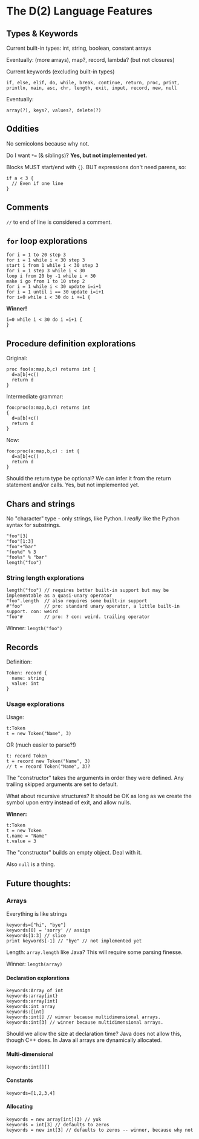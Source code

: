 # The D(2) Language Features

## Types & Keywords

Current built-in types: int, string, boolean, constant arrays

Eventually: (more arrays), map?, record, lambda? (but not closures)

Current keywords (excluding built-in types)

```
if, else, elif, do, while, break, continue, return, proc, print, println, main, asc, chr, length, exit, input, record, new, null
```

Eventually:

```
array(?), keys?, values?, delete(?)
```

## Oddities

No semicolons because why not.

Do I want `*=` (& siblings)? **Yes, but not implemented yet.**

Blocks MUST start/end with `{}`. BUT expressions don't need parens, so:

```
if a < 3 {
  // Even if one line
}
```

## Comments

`//` to end of line is considered a comment.

## `for` loop explorations

```
for i = 1 to 20 step 3
for i = 1 while i < 30 step 3 
start i from 1 while i < 30 step 3
for i = 1 step 3 while i < 30 
loop i from 20 by -1 while i < 30
make i go from 1 to 10 step 2
for i = 1 while i < 30 update i=i+1 
for i = 1 until i == 30 update i=i+1 
for i=0 while i < 30 do i +=1 {
```

**Winner!**

```
i=0 while i < 30 do i =i+1 {
}
```

## Procedure definition explorations

Original:

```
proc foo(a:map,b,c) returns int {
  d=a[b]+c() 
  return d
}
```

Intermediate grammar: 

```
foo:proc(a:map,b,c) returns int 
{
  d=a[b]+c() 
  return d
}
```

Now:

```
foo:proc(a:map,b,c) : int {
  d=a[b]+c() 
  return d
} 
```

Should the return type be optional? We can infer it from the return statement and/or calls. Yes, but not implemented yet.

## Chars and strings

No "character" type - only strings, like Python. I *really* like the Python syntax for substrings.

```
"foo"[3]
"foo"[1:3]
"foo"+"bar"
"foo%d" % 3
"foo%s" % "bar"
length("foo")
```

### String length explorations

```
length("foo") // requires better built-in support but may be implementable as a quasi-unary operator
"foo".length  // also requires some built-in support
#"foo"        // pro: standard unary operator, a little built-in support. con: weird
"foo"#        // pro: ? con: weird. trailing operator
```

Winner: `length("foo")`


## Records

Definition:

```
Token: record {
  name: string
  value: int
}
```

### Usage explorations

Usage:

```
t:Token
t = new Token("Name", 3)
```

OR (much easier to parse?!)
```
t: record Token
t = record new Token("Name", 3)
// t = record Token("Name", 3)?
```

The "constructor" takes the arguments in order they were defined. Any trailing skipped arguments are set to default.

What about recursive structures? It should be OK as long as we create the symbol upon entry instead of exit, and allow nulls.

**Winner:**

```
t:Token
t = new Token
t.name = "Name"
t.value = 3
```

The "constructor" builds an empty object. Deal with it.

Also `null` is a thing.


## Future thoughts:

### Arrays

Everything is like strings

```
keywords=["hi", "bye"]
keywords[0] = 'sorry' // assign
keywords[1:3] // slice
print keywords[-1] // "bye" // not implemented yet
```

Length: `array.length` like Java? This will require some parsing finesse.

Winner: `length(array)`

#### Declaration explorations

```
keywords:Array of int
keywords:array{int}
keywords:array[int]
keywords:int array
keywords:[int]
keywords:int[] // winner because multidimensional arrays.
keywords:int[3] // winner because multidimensional arrays.
```

Should we allow the size at declaration time? Java does not allow this, though C++ does. In Java all arrays are dynamically allocated.

#### Multi-dimensional

```
keywords:int[][]
```

#### Constants

```
keywords=[1,2,3,4]
```

#### Allocating 

```
keywords = new array[int](3) // yuk
keywords = int[3] // defaults to zeros
keywords = new int[3] // defaults to zeros -- winner, because why not
```
